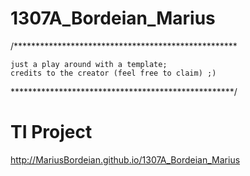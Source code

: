 1307A_Bordeian_Marius
=====================
/***************************************************

	just a play around with a template;
	credits to the creator (feel free to claim) ;)
  
  ***************************************************/

TI Project
=====================
http://MariusBordeian.github.io/1307A_Bordeian_Marius
